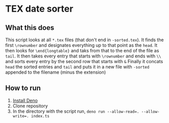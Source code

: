 # TEX date sorter

## What this does

This script looks at all `*.tex` files (that don't end in `-sorted.tex`). It finds the first `\rownumber` and designates everything up to that point as the `head`. It then looks for `\end{longtable}` and taks from that to the end of the file as `tail`. It then takes every entry that starts with `\rownumber` and ends with `\\` and sorts every entry by the second row that starts with `&` Finally it concats `head` the sorted entries and `tail` and puts it in a new file with `-sorted` appended to the filename (minus the extension)

## How to run

1. [Install Deno](https://deno.land/#installation)
2. Clone repository
3. In the directory with the script run, `deno run --allow-read=. --allow-write=. index.ts`
